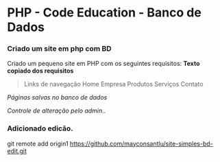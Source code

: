 PHP - Code Education - Banco de Dados
====================================

### Criado um site em php com BD

Criado um pequeno site em PHP com os seguintes requisitos:
**Texto copiado dos requisitos**

> Links de navegação
Home
Empresa
Produtos
Serviços
Contato

*Páginas salvas no banco de dados*

*Controle de alteração pelo admin*..

### Adicionado edicão.
git remote add origin1 https://github.com/mayconsantlu/site-simples-bd-edit.git